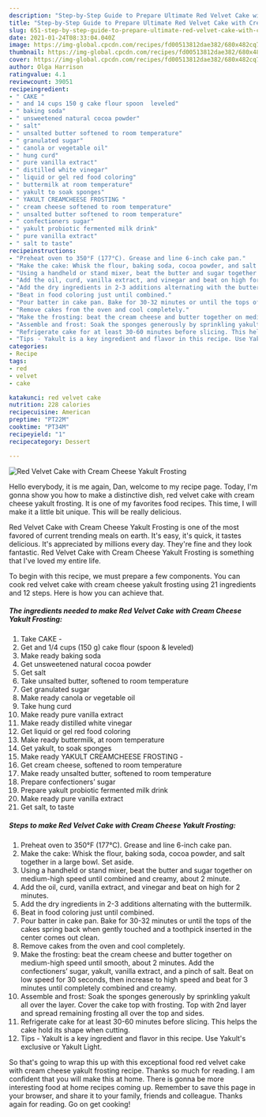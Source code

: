 ```yaml
---
description: "Step-by-Step Guide to Prepare Ultimate Red Velvet Cake with Cream Cheese Yakult Frosting"
title: "Step-by-Step Guide to Prepare Ultimate Red Velvet Cake with Cream Cheese Yakult Frosting"
slug: 651-step-by-step-guide-to-prepare-ultimate-red-velvet-cake-with-cream-cheese-yakult-frosting
date: 2021-01-24T08:33:04.040Z
image: https://img-global.cpcdn.com/recipes/fd00513812dae382/680x482cq70/red-velvet-cake-with-cream-cheese-yakult-frosting-recipe-main-photo.jpg
thumbnail: https://img-global.cpcdn.com/recipes/fd00513812dae382/680x482cq70/red-velvet-cake-with-cream-cheese-yakult-frosting-recipe-main-photo.jpg
cover: https://img-global.cpcdn.com/recipes/fd00513812dae382/680x482cq70/red-velvet-cake-with-cream-cheese-yakult-frosting-recipe-main-photo.jpg
author: Olga Harrison
ratingvalue: 4.1
reviewcount: 39051
recipeingredient:
- " CAKE "
- " and 14 cups 150 g cake flour spoon  leveled"
- " baking soda"
- " unsweetened natural cocoa powder"
- " salt"
- " unsalted butter softened to room temperature"
- " granulated sugar"
- " canola or vegetable oil"
- " hung curd"
- " pure vanilla extract"
- " distilled white vinegar"
- " liquid or gel red food coloring"
- " buttermilk at room temperature"
- " yakult to soak sponges"
- " YAKULT CREAMCHEESE FROSTING "
- " cream cheese softened to room temperature"
- " unsalted butter softened to room temperature"
- " confectioners sugar"
- " yakult probiotic fermented milk drink"
- " pure vanilla extract"
- " salt to taste"
recipeinstructions:
- "Preheat oven to 350°F (177°C). Grease and line 6-inch cake pan."
- "Make the cake: Whisk the flour, baking soda, cocoa powder, and salt together in a large bowl. Set aside."
- "Using a handheld or stand mixer, beat the butter and sugar together on medium-high speed until combined and creamy, about 2 minute."
- "Add the oil, curd, vanilla extract, and vinegar and beat on high for 2 minutes."
- "Add the dry ingredients in 2-3 additions alternating with the buttermilk."
- "Beat in food coloring just until combined."
- "Pour batter in cake pan. Bake for 30-32 minutes or until the tops of the cakes spring back when gently touched and a toothpick inserted in the center comes out clean."
- "Remove cakes from the oven and cool completely."
- "Make the frosting: beat the cream cheese and butter together on medium-high speed until smooth, about 2 minutes. Add the confectioners’ sugar, yakult, vanilla extract, and a pinch of salt. Beat on low speed for 30 seconds, then increase to high speed and beat for 3 minutes until completely combined and creamy."
- "Assemble and frost: Soak the sponges generously by sprinkling yakult all over the layer. Cover the cake top with frosting. Top with 2nd layer and spread remaining frosting all over the top and sides."
- "Refrigerate cake for at least 30-60 minutes before slicing. This helps the cake hold its shape when cutting."
- "Tips - Yakult is a key ingredient and flavor in this recipe. Use Yakult&#39;s exclusive or Yakult Light."
categories:
- Recipe
tags:
- red
- velvet
- cake

katakunci: red velvet cake 
nutrition: 228 calories
recipecuisine: American
preptime: "PT22M"
cooktime: "PT34M"
recipeyield: "1"
recipecategory: Dessert

---
```



![Red Velvet Cake with Cream Cheese Yakult Frosting](https://img-global.cpcdn.com/recipes/fd00513812dae382/680x482cq70/red-velvet-cake-with-cream-cheese-yakult-frosting-recipe-main-photo.jpg)

Hello everybody, it is me again, Dan, welcome to my recipe page. Today, I'm gonna show you how to make a distinctive dish, red velvet cake with cream cheese yakult frosting. It is one of my favorites food recipes. This time, I will make it a little bit unique. This will be really delicious.



Red Velvet Cake with Cream Cheese Yakult Frosting is one of the most favored of current trending meals on earth. It's easy, it's quick, it tastes delicious. It's appreciated by millions every day. They're fine and they look fantastic. Red Velvet Cake with Cream Cheese Yakult Frosting is something that I've loved my entire life.


To begin with this recipe, we must prepare a few components. You can cook red velvet cake with cream cheese yakult frosting using 21 ingredients and 12 steps. Here is how you can achieve that.

<!--inarticleads1-->

##### The ingredients needed to make Red Velvet Cake with Cream Cheese Yakult Frosting:

1. Take  CAKE -
1. Get  and 1/4 cups (150 g) cake flour (spoon &amp; leveled)
1. Make ready  baking soda
1. Get  unsweetened natural cocoa powder
1. Get  salt
1. Take  unsalted butter, softened to room temperature
1. Get  granulated sugar
1. Make ready  canola or vegetable oil
1. Take  hung curd
1. Make ready  pure vanilla extract
1. Make ready  distilled white vinegar
1. Get  liquid or gel red food coloring
1. Make ready  buttermilk, at room temperature
1. Get  yakult, to soak sponges
1. Make ready  YAKULT CREAMCHEESE FROSTING -
1. Get  cream cheese, softened to room temperature
1. Make ready  unsalted butter, softened to room temperature
1. Prepare  confectioners’ sugar
1. Prepare  yakult probiotic fermented milk drink
1. Make ready  pure vanilla extract
1. Get  salt, to taste




<!--inarticleads2-->

##### Steps to make Red Velvet Cake with Cream Cheese Yakult Frosting:

1. Preheat oven to 350°F (177°C). Grease and line 6-inch cake pan.
1. Make the cake: Whisk the flour, baking soda, cocoa powder, and salt together in a large bowl. Set aside.
1. Using a handheld or stand mixer, beat the butter and sugar together on medium-high speed until combined and creamy, about 2 minute.
1. Add the oil, curd, vanilla extract, and vinegar and beat on high for 2 minutes.
1. Add the dry ingredients in 2-3 additions alternating with the buttermilk.
1. Beat in food coloring just until combined.
1. Pour batter in cake pan. Bake for 30-32 minutes or until the tops of the cakes spring back when gently touched and a toothpick inserted in the center comes out clean.
1. Remove cakes from the oven and cool completely.
1. Make the frosting: beat the cream cheese and butter together on medium-high speed until smooth, about 2 minutes. Add the confectioners’ sugar, yakult, vanilla extract, and a pinch of salt. Beat on low speed for 30 seconds, then increase to high speed and beat for 3 minutes until completely combined and creamy.
1. Assemble and frost: Soak the sponges generously by sprinkling yakult all over the layer. Cover the cake top with frosting. Top with 2nd layer and spread remaining frosting all over the top and sides.
1. Refrigerate cake for at least 30-60 minutes before slicing. This helps the cake hold its shape when cutting.
1. Tips - Yakult is a key ingredient and flavor in this recipe. Use Yakult&#39;s exclusive or Yakult Light.




So that's going to wrap this up with this exceptional food red velvet cake with cream cheese yakult frosting recipe. Thanks so much for reading. I am confident that you will make this at home. There is gonna be more interesting food at home recipes coming up. Remember to save this page in your browser, and share it to your family, friends and colleague. Thanks again for reading. Go on get cooking!
